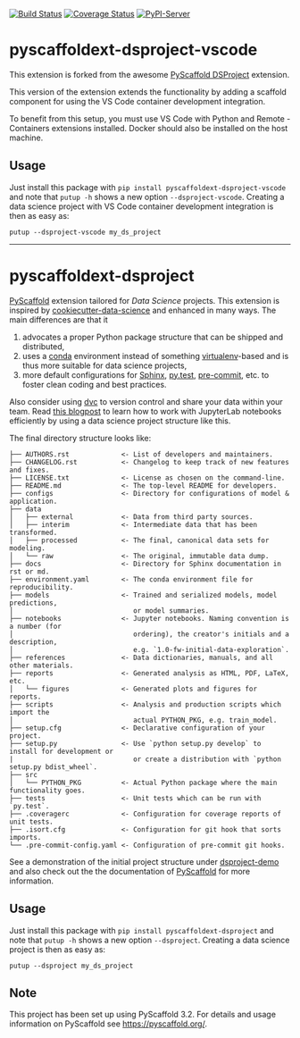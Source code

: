 [![Build Status](https://api.travis-ci.com/avsolatorio/pyscaffoldext-dsproject-vscode.svg?branch=master)](https://travis-ci.com/github/avsolatorio/pyscaffoldext-dsproject-vscode)
[![Coverage Status](https://coveralls.io/repos/github/avsolatorio/pyscaffoldext-dsproject-vscode/badge.svg?branch=master)](https://coveralls.io/github/avsolatorio/pyscaffoldext-dsproject-vscode?branch=master)
[![PyPI-Server](https://img.shields.io/pypi/v/pyscaffoldext-dsproject-vscode.svg)](https://pypi.org/project/pyscaffoldext-dsproject-vscode)

# pyscaffoldext-dsproject-vscode

This extension is forked from the awesome [PyScaffold DSProject](https://github.com/pyscaffold/pyscaffoldext-dsproject) extension.

This version of the extension extends the functionality by adding a scaffold component for using the VS Code container development integration.

To benefit from this setup, you must use VS Code with Python and Remote - Containers extensions installed. Docker should also be installed on the host machine.

## Usage

Just install this package with `pip install pyscaffoldext-dsproject-vscode`
and note that `putup -h` shows a new option `--dsproject-vscode`.
Creating a data science project with VS Code container development integration is then as easy as:

```
putup --dsproject-vscode my_ds_project
```

----------------------------

# pyscaffoldext-dsproject

[PyScaffold] extension tailored for *Data Science* projects. This extension is inspired by
[cookiecutter-data-science] and enhanced in many ways. The main differences are that it
1. advocates a proper Python package structure that can be shipped and distributed,
2. uses a [conda] environment instead of something [virtualenv]-based and is thus more suitable
   for data science projects,
3. more default configurations for [Sphinx], [py.test], [pre-commit], etc. to foster
   clean coding and best practices.

Also consider using [dvc] to version control and share your data within your team.
Read [this blogpost] to learn how to work with JupyterLab notebooks efficiently by using a
data science project structure like this.

The final directory structure looks like:
```
├── AUTHORS.rst             <- List of developers and maintainers.
├── CHANGELOG.rst           <- Changelog to keep track of new features and fixes.
├── LICENSE.txt             <- License as chosen on the command-line.
├── README.md               <- The top-level README for developers.
├── configs                 <- Directory for configurations of model & application.
├── data
│   ├── external            <- Data from third party sources.
│   ├── interim             <- Intermediate data that has been transformed.
│   ├── processed           <- The final, canonical data sets for modeling.
│   └── raw                 <- The original, immutable data dump.
├── docs                    <- Directory for Sphinx documentation in rst or md.
├── environment.yaml        <- The conda environment file for reproducibility.
├── models                  <- Trained and serialized models, model predictions,
│                              or model summaries.
├── notebooks               <- Jupyter notebooks. Naming convention is a number (for
│                              ordering), the creator's initials and a description,
│                              e.g. `1.0-fw-initial-data-exploration`.
├── references              <- Data dictionaries, manuals, and all other materials.
├── reports                 <- Generated analysis as HTML, PDF, LaTeX, etc.
│   └── figures             <- Generated plots and figures for reports.
├── scripts                 <- Analysis and production scripts which import the
│                              actual PYTHON_PKG, e.g. train_model.
├── setup.cfg               <- Declarative configuration of your project.
├── setup.py                <- Use `python setup.py develop` to install for development or
|                              or create a distribution with `python setup.py bdist_wheel`.
├── src
│   └── PYTHON_PKG          <- Actual Python package where the main functionality goes.
├── tests                   <- Unit tests which can be run with `py.test`.
├── .coveragerc             <- Configuration for coverage reports of unit tests.
├── .isort.cfg              <- Configuration for git hook that sorts imports.
└── .pre-commit-config.yaml <- Configuration of pre-commit git hooks.
```

See a demonstration of the initial project structure under [dsproject-demo] and also check out
the the documentation of [PyScaffold] for more information.


## Usage

Just install this package with `pip install pyscaffoldext-dsproject`
and note that `putup -h` shows a new option `--dsproject`.
Creating a data science project is then as easy as:
```
putup --dsproject my_ds_project
```

## Note

This project has been set up using PyScaffold 3.2. For details and usage
information on PyScaffold see https://pyscaffold.org/.

[PyScaffold]: https://pyscaffold.org/
[cookiecutter-data-science]: https://github.com/drivendata/cookiecutter-data-science
[Miniconda]: https://docs.conda.io/en/latest/miniconda.html
[Jupyter]: https://jupyter.org/
[dsproject-demo]: https://github.com/pyscaffold/dsproject-demo
[Sphinx]: http://www.sphinx-doc.org/
[py.test]: https://docs.pytest.org/
[conda]: https://docs.conda.io/
[virtualenv]: https://virtualenv.pypa.io/
[pre-commit]: https://pre-commit.com/
[dvc]: https://dvc.org/
[this blogpost]: https://florianwilhelm.info/2018/11/working_efficiently_with_jupyter_lab/
